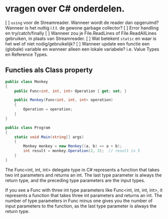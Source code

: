 # vragen over C# onderdelen. 
[ ] `using` voor de Streamreader. Wanneer wordt de reader dan opgeruimd? Wanneer is het nuttig i.t.t. de gewone garbage collector?
[ ] Error handling en try/catch/finally
[ ] Wanneer zou je File.ReadLines of File.ReadAllLines gebruiken, in plaats van Streamreader. 
[ ] Wat betekent `static` en waar is het wel of niet nodig/gebruikelijk?
[ ] Wanneer update een functie een (globale) variable en wanneer alleen een lokale variabele? i.e. Value Types en Reference Types.

## Functies als Class property
```csharp
public class Monkey
{
    public Func<int, int, int> Operation { get; set; }

    public Monkey(Func<int, int, int> operation)
    {
        Operation = operation;
    }
}

public class Program
{
    static void Main(string[] args)
    {
        Monkey monkey = new Monkey((a, b) => a + b);
        int result = monkey.Operation(2, 3);  // result is 5
    }
}
```

The Func<int, int, int> delegate type in C# represents a function that takes two int parameters and returns an int. The last type parameter is always the return type, and the preceding type parameters are the input types.

If you see a Func with three int type parameters like Func<int, int, int, int>, it represents a function that takes three int parameters and returns an int. The number of type parameters in Func minus one gives you the number of input parameters to the function, as the last type parameter is always the return type.